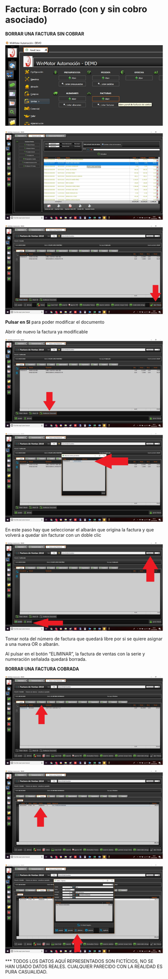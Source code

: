 # Factura: Borrado \(con y sin cobro asociado\)

 **BORRAR UNA FACTURA SIN COBRAR**

![Abrir el Panel de Facturas o acceder a facturas desde las otras localizaciones de Facturas](../../.gitbook/assets/image%20%28126%29.png)

![Seleccionar una factura \(sin cobro en este caso\)](../../.gitbook/assets/image%20%28213%29.png)

![\(Paso 3 &#x2013; Viene de Factura cobrada\) &#x2013; Pulsar en Abrir Factura para hacerla modificable](../../.gitbook/assets/image%20%28105%29.png)

**Pulsar en SI** para poder modificar el documento

Abrir de nuevo la factura ya modificable

![Pulsar en Desfacturar Documento &amp;gt; Se abre una ventana donde seleccionar el albar&#xE1;n origen](../../.gitbook/assets/image%20%28118%29.png)

![Doble clic en el albar&#xE1;n que origin&#xF3; la factura](../../.gitbook/assets/image%20%28229%29.png)

En este paso hay que seleccionar el albarán que origina la factura y que volverá a quedar sin facturar con un doble clic

![Anotar n&#xFA;mero de factura &#x2013; Pulsar en Eliminar](../../.gitbook/assets/image%20%2828%29.png)

Tomar nota del número de factura que quedará libre por si se quiere asignar a una nueva OR o albarán.

Al pulsar en el botón “ELIMINAR”, la factura de ventas con la serie y numeración señalada quedará borrada.

**BORRAR UNA FACTURA COBRADA**

![Abrir la factura cobrada y pulsar en la pesta&#xF1;a Tesorer&#xED;a](../../.gitbook/assets/image%20%28147%29.png)

![Doble clic en el pago para abrir sus opciones](../../.gitbook/assets/image%20%28224%29.png)

![Pulsar en Eliminar para quitar el pago y pasar al paso 3 de borrar facturas sin cobrar](../../.gitbook/assets/image%20%28190%29.png)

 \*\*\* TODOS LOS DATOS AQUÍ REPRESENTADOS SON FICTÍCIOS, NO SE HAN USADO DATOS REALES. CUALQUIER PARECIDO CON LA REALIDAD ES PURA CASUALIDAD.

